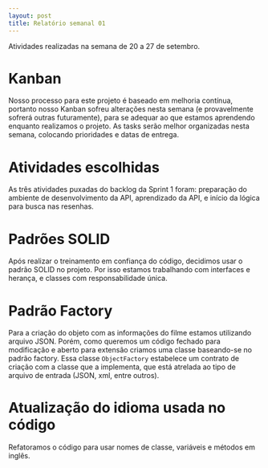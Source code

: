 ```yaml
---
layout: post
title: Relatório semanal 01
---
```


Atividades realizadas na semana de 20 a 27 de setembro.

# Kanban

Nosso processo para este projeto é baseado em melhoria contínua, portanto nosso Kanban sofreu alterações nesta semana (e provavelmente sofrerá outras futuramente), para se adequar ao que estamos aprendendo enquanto realizamos o projeto.
As tasks serão melhor organizadas nesta semana, colocando prioridades e datas de entrega.

# Atividades escolhidas

As três atividades puxadas do backlog da Sprint 1 foram: preparação do ambiente de desenvolvimento da API, aprendizado da API, e início da lógica para busca nas resenhas.

# Padrões SOLID

Após realizar o treinamento em confiança do código, decidimos usar o padrão SOLID no projeto. Por isso estamos trabalhando com interfaces e herança, e classes com responsabilidade única.

# Padrão Factory

Para a criação do objeto com as informações do filme estamos utilizando arquivo JSON. Porém, como queremos um código fechado para modificação e aberto para extensão criamos uma classe baseando-se no padrão factory.
Essa classe `ObjectFactory` estabelece um contrato de criação com a classe que a implementa, que está atrelada ao tipo de arquivo de entrada (JSON, xml, entre outros).

# Atualização do idioma usada no código

Refatoramos o código para usar nomes de classe, variáveis e métodos em inglês.
